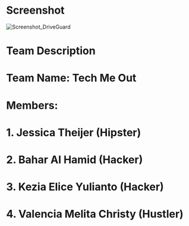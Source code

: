 # Screenshot
![Screenshot_DriveGuard](https://github.com/Bahar812/DriveGuard/assets/127367044/7228b97f-9628-4bf9-afb9-fb83505added)

# Team Description
# Team Name: Tech Me Out
# Members: 
# 1. Jessica Theijer (Hipster)
# 2. Bahar Al Hamid (Hacker)
# 3. Kezia Elice Yulianto (Hacker)
# 4. Valencia Melita Christy (Hustler)
